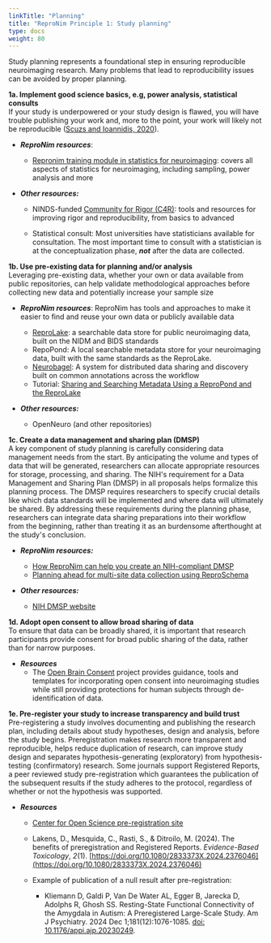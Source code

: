 ```yaml
---
linkTitle: "Planning"
title: "ReproNim Principle 1: Study planning"
type: docs
weight: 80
---
```


Study planning represents a foundational step in ensuring reproducible neuroimaging research. Many problems that lead to reproducibility issues can be avoided by proper planning. 

**1a. Implement good science basics, e.g, power analysis, statistical consults**  
   If your study is underpowered or your study design is flawed, you will have trouble publishing your work and, more to the point, your work will likely not be reproducible ([Scuzs and Ioannidis, 2020](https://www.sciencedirect.com/science/article/pii/S1053811920306509#bib24)).   
   * ***ReproNim resources***:   
     * [Repronim training module in statistics for neuroimaging](https://www.repronim.org/module-stats/):  covers all aspects of statistics for neuroimaging, including sampling, power analysis and more

   * ***Other resources:***    
     * NINDS-funded [Community for Rigor (C4R)](https://c4r.io/): tools and resources for improving rigor and reproducibility, from basics to advanced

     * Statistical consult: Most universities have statisticians available for consultation. The most important time to consult with a statistician is at the conceptualization phase, ***not*** after the data are collected.

**1b. Use pre-existing data for planning and/or analysis**  
   Leveraging pre-existing data, whether your own or data available from public repositories,  can help validate methodological approaches before collecting new data and potentially increase your sample size

   * ***ReproNim resources***:
     ReproNim has tools and approaches to make it easier to find and reuse your own data or publicly available data  
     * [ReproLake](/resources/tools/reprolake/): a searchable data store for public neuroimaging data, built on the NIDM and BIDS standards   
     * RepoPond:  A local searchable metadata store for your neuroimaging data, built with the same standards as the ReproLake.  
     * [Neurobagel](/resources/tools/neurobagel/): A system for distributed data sharing and discovery built on common annotations across the workflow  
     * Tutorial: [Sharing and Searching Metadata Using a ReproPond and the ReproLake](/resources/tutorials/pond-lake/)

   * ***Other resources:***    
     * OpenNeuro (and other repositories)

**1c. Create a data management and sharing plan (DMSP)**  
   A key component of study planning is carefully considering data management needs from the start. By anticipating the volume and types of data that will be generated, researchers can allocate appropriate resources for storage, processing, and sharing. The NIH's requirement for a Data Management and Sharing Plan (DMSP) in all proposals helps formalize this planning process. The DMSP requires researchers to specify crucial details like which data standards will be implemented and where data will ultimately be shared. By addressing these requirements during the planning phase, researchers can integrate data sharing preparations into their workflow from the beginning, rather than treating it as an burdensome afterthought at the study's conclusion.  
     
   * ***ReproNim resources:***  
     * [How ReproNim can help you create an NIH-compliant DMSP](/resources/tutorials/data-management-and-sharing/)  
     * [Planning ahead for multi-site data collection using ReproSchema](/resources/tutorials/reproschema/)

   * ***Other resources:***  
     * [NIH DMSP website](https://sharing.nih.gov/data-management-and-sharing-policy/planning-and-budgeting-for-data-management-and-sharing/writing-a-data-management-and-sharing-plan#after)  

**1d. Adopt open consent to allow broad sharing of data**  
   To ensure that data can be broadly shared, it is important that research participants provide consent for broad public sharing of the data, rather than for narrow purposes.  

   * ***Resources***   
     * The [Open Brain Consent](https://open-brain-consent.readthedocs.io/en/stable/) project provides guidance, tools and templates for incorporating open consent into neuroimaging studies while still providing protections for human subjects through de-identification of data.

**1e. Pre-register your study to increase transparency and build trust**  
   Pre-registering a study involves documenting and publishing the research plan, including details about study hypotheses, design and analysis,  before the study begins. Preregistration makes research more transparent and reproducible, helps reduce duplication of research, can improve study design and separates hypothesis-generating (exploratory) from hypothesis-testing (confirmatory) research. Some journals support Registered Reports, a peer reviewed study pre-registration which guarantees the publication of the subsequent results if the study adheres to the protocol, regardless of whether or not the hypothesis was supported.   
* ***Resources***  
  * [Center for Open Science pre-registration site](https://www.cos.io/initiatives/prereg)

  * Lakens, D., Mesquida, C., Rasti, S., & Ditroilo, M. (2024). The benefits of preregistration and Registered Reports. *Evidence-Based Toxicology*, *2*(1). [https://doi.org/10.1080/2833373X.2024.2376046](https://doi.org/10.1080/2833373X.2024.2376046) 

  * Example of publication of a null result after pre-registration:  
    * Kliemann D, Galdi P, Van De Water AL, Egger B, Jarecka D, Adolphs R, Ghosh SS. Resting-State Functional Connectivity of the Amygdala in Autism: A Preregistered Large-Scale Study. Am J Psychiatry. 2024 Dec 1;181(12):1076-1085. [doi: 10.1176/appi.ajp.20230249](https://psychiatryonline.org/doi/10.1176/appi.ajp.20230249). 

